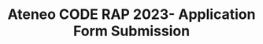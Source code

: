 ---
title: Ateneo CODE RAP 2023- Application Form Submission
redirect_to: https://docs.google.com/forms/d/e/1FAIpQLSeZinWqLZJh-TvDjV2JaHA4CLKNIRkuhKy0FVpGMy2vhJmbKg/viewform
redirect_from: 
  - /RW23AppFormSubmission
  - /rw23appformsubmission
---